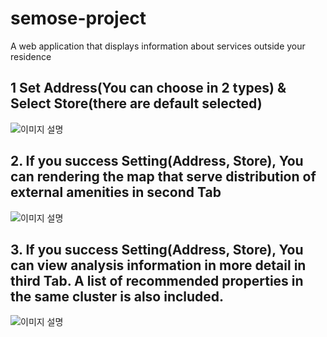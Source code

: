 # semose-project
A web application that displays information about services outside your residence

## 1 Set Address(You can choose in 2 types) & Select Store(there are default selected)
![이미지 설명](https://github.com/jkky-98/semose-project/blob/web_semose/Desktop/git/basic-play-semose/semose1.gif)

## 2. If you success Setting(Address, Store), You can rendering the map that serve distribution of external amenities in second Tab
![이미지 설명](https://github.com/jkky-98/semose-project/blob/web_semose/Desktop/git/basic-play-semose/semose2.gif)

## 3.  If you success Setting(Address, Store), You can view analysis information in more detail in third Tab. A list of recommended properties in the same cluster is also included.
![이미지 설명](https://github.com/jkky-98/semose-project/blob/web_semose/Desktop/git/basic-play-semose/semose3.gif)
